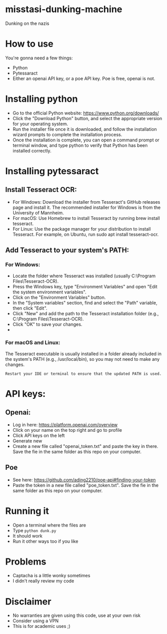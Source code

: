 # misstasi-dunking-machine
Dunking on the nazis

# How to use
 You're gonna need a few things:
 - Python
 - Pytessaract
 - Either an openai API key, or a poe API key. Poe is free, openai is not.

# Installing python
- Go to the official Python website: https://www.python.org/downloads/
- Click the "Download Python" button, and select the appropriate version for your operating system.
- Run the installer file once it is downloaded, and follow the installation wizard prompts to complete the installation process.
- Once the installation is complete, you can open a command prompt or terminal window, and type python to verify that Python has been installed correctly.

# Installing pytessaract
## Install Tesseract OCR:
- For Windows: Download the installer from Tesseract's GitHub releases page and install it. The recommended installer for Windows is from the University of Mannheim.
- For macOS: Use Homebrew to install Tesseract by running brew install tesseract.
- For Linux: Use the package manager for your distribution to install Tesseract. For example, on Ubuntu, run sudo apt install tesseract-ocr.

## Add Tesseract to your system's PATH:
### For Windows:
- Locate the folder where Tesseract was installed (usually C:\Program Files\Tesseract-OCR).
- Press the Windows key, type "Environment Variables" and open "Edit the system environment variables".
- Click on the "Environment Variables" button.
- In the "System variables" section, find and select the "Path" variable, then click "Edit".
- Click "New" and add the path to the Tesseract installation folder (e.g., C:\Program Files\Tesseract-OCR).
- Click "OK" to save your changes.
- 
### For macOS and Linux: 
The Tesseract executable is usually installed in a folder already included in the system's PATH (e.g., /usr/local/bin), so you may not need to make any changes.

    Restart your IDE or terminal to ensure that the updated PATH is used.

# API keys:
## Openai:
- Log in here: https://platform.openai.com/overview
- Click on your name on the top right and go to profile
- Click API keys on the left
- Generate new
- Create a new file called "openai_token.txt" and paste the key in there. Save the fie in the same folder as this repo on your computer.

## Poe
- See here: https://github.com/ading2210/poe-api#finding-your-token
- Paste the token in a new file called "poe_token.txt". Save the fie in the same folder as this repo on your computer.

# Running it
- Open a terminal where the files are
- Type `python dunk.py`
- It should work
- Run it other ways too if you like

# Problems
- Captacha is a little wonky sometimes
- I didn't really review my code

# Disclaimer
- No warranties are given using this code, use at your own risk
- Consider using a VPN
- This is for academic uses ;)
